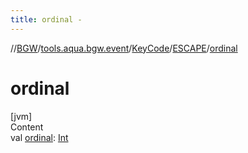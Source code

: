 ```yaml
---
title: ordinal -
---
```

//[BGW](../../../../index.md)/[tools.aqua.bgw.event](../../index.md)/[KeyCode](../index.md)/[ESCAPE](index.md)/[ordinal](ordinal.md)



# ordinal  
[jvm]  
Content  
val [ordinal](ordinal.md): [Int](https://kotlinlang.org/api/latest/jvm/stdlib/kotlin/-int/index.html)  



